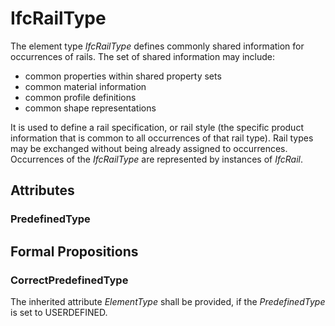 # IfcRailType

The element type _IfcRailType_ defines commonly shared information for occurrences of rails. The set of shared information may include:
* common properties within shared property sets
* common material information
* common profile definitions
* common shape representations


<!-- end of short definition -->

It is used to define a rail specification, or rail style (the specific product information that is common to all occurrences of that rail type). Rail types may be exchanged without being already assigned to occurrences.
Occurrences of the _IfcRailType_ are represented by instances of _IfcRail_.

## Attributes

### PredefinedType


## Formal Propositions

### CorrectPredefinedType
The inherited attribute _ElementType_ shall be provided, if the _PredefinedType_ is set to USERDEFINED.
